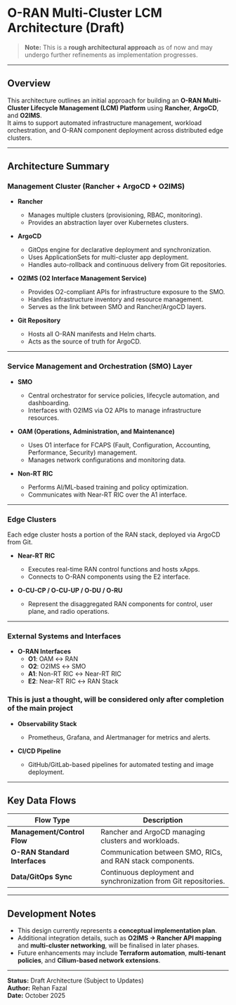 # O-RAN Multi-Cluster LCM Architecture (Draft)

> **Note:** This is a **rough architectural approach** as of now and may undergo further refinements as implementation progresses.

---

## Overview

This architecture outlines an initial approach for building an **O-RAN Multi-Cluster Lifecycle Management (LCM) Platform** using **Rancher**, **ArgoCD**, and **O2IMS**.  
It aims to support automated infrastructure management, workload orchestration, and O-RAN component deployment across distributed edge clusters.

---

## Architecture Summary

### **Management Cluster (Rancher + ArgoCD + O2IMS)**
- **Rancher**  
  - Manages multiple clusters (provisioning, RBAC, monitoring).  
  - Provides an abstraction layer over Kubernetes clusters.

- **ArgoCD**  
  - GitOps engine for declarative deployment and synchronization.  
  - Uses ApplicationSets for multi-cluster app deployment.  
  - Handles auto-rollback and continuous delivery from Git repositories.

- **O2IMS (O2 Interface Management Service)**  
  - Provides O2-compliant APIs for infrastructure exposure to the SMO.  
  - Handles infrastructure inventory and resource management.  
  - Serves as the link between SMO and Rancher/ArgoCD layers.

- **Git Repository**  
  - Hosts all O-RAN manifests and Helm charts.  
  - Acts as the source of truth for ArgoCD.

---

### **Service Management and Orchestration (SMO) Layer**
- **SMO**  
  - Central orchestrator for service policies, lifecycle automation, and dashboarding.  
  - Interfaces with O2IMS via O2 APIs to manage infrastructure resources.

- **OAM (Operations, Administration, and Maintenance)**  
  - Uses O1 interface for FCAPS (Fault, Configuration, Accounting, Performance, Security) management.  
  - Manages network configurations and monitoring data.

- **Non-RT RIC**  
  - Performs AI/ML-based training and policy optimization.  
  - Communicates with Near-RT RIC over the A1 interface.

---

### **Edge Clusters**
Each edge cluster hosts a portion of the RAN stack, deployed via ArgoCD from Git.

- **Near-RT RIC**  
  - Executes real-time RAN control functions and hosts xApps.  
  - Connects to O-RAN components using the E2 interface.

- **O-CU-CP / O-CU-UP / O-DU / O-RU**  
  - Represent the disaggregated RAN components for control, user plane, and radio operations.

---

### **External Systems and Interfaces**
- **O-RAN Interfaces**  
  - **O1**: OAM ↔ RAN  
  - **O2**: O2IMS ↔ SMO  
  - **A1**: Non-RT RIC ↔ Near-RT RIC  
  - **E2**: Near-RT RIC ↔ RAN Stack


### This is just a thought, will be considered only after completion of the main project 
- **Observability Stack**  
  - Prometheus, Grafana, and Alertmanager for metrics and alerts.

- **CI/CD Pipeline**  
  - GitHub/GitLab-based pipelines for automated testing and image deployment.

---

## Key Data Flows

| Flow Type | Description |
|------------|-------------|
| **Management/Control Flow** | Rancher and ArgoCD managing clusters and workloads. |
| **O-RAN Standard Interfaces** | Communication between SMO, RICs, and RAN stack components. |
| **Data/GitOps Sync** | Continuous deployment and synchronization from Git repositories. |

---

## Development Notes

- This design currently represents a **conceptual implementation plan**.  
- Additional integration details, such as **O2IMS → Rancher API mapping** and **multi-cluster networking**, will be finalised in later phases.  
- Future enhancements may include **Terraform automation**, **multi-tenant policies**, and **Cilium-based network extensions**.

---

**Status:** Draft Architecture (Subject to Updates)   
**Author:** Rehan Fazal  
**Date:** October 2025  
